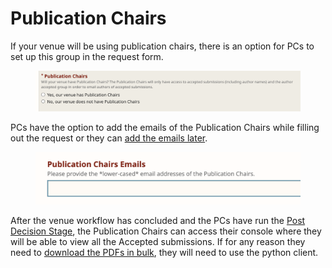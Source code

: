# Publication Chairs

If your venue will be using publication chairs, there is an option for PCs to set up this group in the request form.

<figure><img src="../../.gitbook/assets/Screen Shot 2024-07-08 at 11.35.30 AM.png" alt=""><figcaption></figcaption></figure>

PCs have the option to add the emails of the Publication Chairs while filling out the request or they can [add the emails later](../../reference/stages/revision.md).

<figure><img src="../../.gitbook/assets/Screen Shot 2024-07-08 at 11.36.43 AM.png" alt=""><figcaption></figcaption></figure>

After the venue workflow has concluded and the PCs have run the [Post Decision Stage](../../reference/stages/post-decision-stage.md), the Publication Chairs can access their console where they will be able to view all the Accepted submissions. If for any reason they need to [download the PDFs in bulk](../data-retrieval-and-modification/how-to-export-all-submission-attachments.md), they will need to use the python client.
